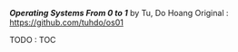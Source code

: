 ___Operating Systems From 0 to 1___ by Tu, Do Hoang
Original : https://github.com/tuhdo/os01

TODO : TOC
